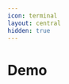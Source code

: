 ```yaml
---
icon: terminal
layout: central
hidden: true
---
```


# Demo

<object data="/assets/cast.svg" style='width:100%'></object>